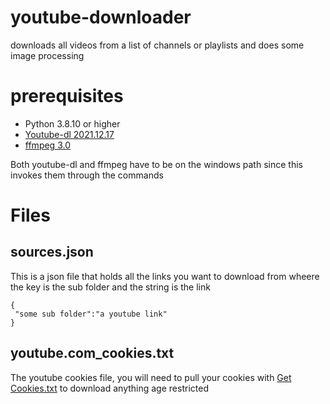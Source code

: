 # youtube-downloader
downloads all videos from a list of channels or playlists and does some image processing

# prerequisites

- Python 3.8.10 or higher
- [Youtube-dl 2021.12.17](https://github.com/ytdl-org/youtube-dl)
- [ffmpeg 3.0](https://github.com/FFmpeg/FFmpeg)

Both youtube-dl and ffmpeg have to be on the windows path since this invokes them through the commands

# Files
 ## sources.json
   This is a json file that holds all the links you want to download from wheere the key is the sub folder and the string is the link
   ```
   {
    "some sub folder":"a youtube link"
   }
   ```
 ## youtube.com_cookies.txt
  The youtube cookies file, you will need to pull your cookies with [Get Cookies.txt](https://chrome.google.com/webstore/detail/get-cookiestxt/bgaddhkoddajcdgocldbbfleckgcbcid?hl=en) to download anything age restricted          
